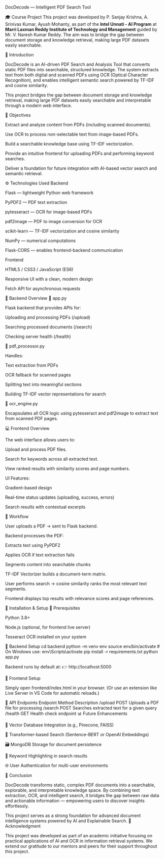 DocDecode — Intelligent PDF Search Tool

🎓 Course Project
This project was developed by P. Sanjay Krishna, A. Srinivas Kumar, Ayush Mohanty, as part of the **Intel Unnati - AI Program** at **Marri Laxman Reddy Institute of Technology and Management** guided by Mr. V. Naresh Kumar Reddy. The aim was to bridge the gap between document storage and knowledge retrieval, making large PDF datasets easily searchable.

🧠 Introduction

DocDecode is an AI-driven PDF Search and Analysis Tool that converts static PDF files into searchable, structured knowledge.
The system extracts text from both digital and scanned PDFs using OCR (Optical Character Recognition), and enables intelligent semantic search powered by TF-IDF and cosine similarity.

This project bridges the gap between document storage and knowledge retrieval, making large PDF datasets easily searchable and interpretable through a modern web interface.

🎯 Objectives

Extract and analyze content from PDFs (including scanned documents).

Use OCR to process non-selectable text from image-based PDFs.

Build a searchable knowledge base using TF-IDF vectorization.

Provide an intuitive frontend for uploading PDFs and performing keyword searches.

Deliver a foundation for future integration with AI-based vector search and semantic retrieval.

⚙️ Technologies Used
Backend

Flask — lightweight Python web framework

PyPDF2 — PDF text extraction

pytesseract — OCR for image-based PDFs

pdf2image — PDF to image conversion for OCR

scikit-learn — TF-IDF vectorization and cosine similarity

NumPy — numerical computations

Flask-CORS — enables frontend-backend communication

Frontend

HTML5 / CSS3 / JavaScript (ES6)

Responsive UI with a clean, modern design

Fetch API for asynchronous requests

🧩 Backend Overview
🔹 app.py

Flask backend that provides APIs for:

Uploading and processing PDFs (/upload)

Searching processed documents (/search)

Checking server health (/health)

🔹 pdf_processor.py

Handles:

Text extraction from PDFs

OCR fallback for scanned pages

Splitting text into meaningful sections

Building TF-IDF vector representations for search

🔹 ocr_engine.py

Encapsulates all OCR logic using pytesseract and pdf2image to extract text from scanned PDF pages.

💻 Frontend Overview

The web interface allows users to:

Upload and process PDF files.

Search for keywords across all extracted text.

View ranked results with similarity scores and page numbers.

UI Features:

Gradient-based design

Real-time status updates (uploading, success, errors)

Search results with contextual excerpts

🧠 Workflow

User uploads a PDF → sent to Flask backend.

Backend processes the PDF:

Extracts text using PyPDF2

Applies OCR if text extraction fails

Segments content into searchable chunks

TF-IDF Vectorizer builds a document-term matrix.

User performs search → cosine similarity ranks the most relevant text segments.

Frontend displays top results with relevance scores and page references.

🧰 Installation & Setup
🔹 Prerequisites

Python 3.8+

Node.js (optional, for frontend live server)

Tesseract OCR installed on your system

🔹 Backend Setup
cd backend
python -m venv env
source env/bin/activate   # On Windows use: env\Scripts\activate
pip install -r requirements.txt
python app.py


Backend runs by default at:
👉 http://localhost:5000

🔹 Frontend Setup

Simply open frontend/index.html in your browser.
(Or use an extension like Live Server in VS Code for automatic reloads.)

📡 API Endpoints
Endpoint	Method	Description
/upload	POST	Uploads a PDF file for processing
/search	POST	Searches extracted text for a given query
/health	GET	Health check endpoint
📊 Future Enhancements

🧩 Vector Database Integration (e.g., Pinecone, FAISS)

🧠 Transformer-based Search (Sentence-BERT or OpenAI Embeddings)

🗃️ MongoDB Storage for document persistence

💬 Keyword Highlighting in search results

🌐 User Authentication for multi-user environments

🏁 Conclusion

DocDecode transforms static, complex PDF documents into a searchable, explorable, and interpretable knowledge space.
By combining text extraction, OCR, and intelligent search, it bridges the gap between raw data and actionable information — empowering users to discover insights effortlessly.

This project serves as a strong foundation for advanced document intelligence systems powered by AI and Explainable Search.
🏫 Acknowledgment

This project was developed as part of an academic initiative focusing on practical applications of AI and OCR in information retrieval systems.
We extend our gratitude to our mentors and peers for their support throughout this project.
